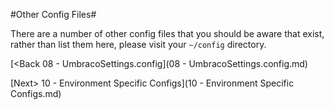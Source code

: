 #Other Config Files#

There are a number of other config files that you should be aware that exist, rather than list them here, please visit your `~/config` directory.

[<Back 08 - UmbracoSettings.config](08 - UmbracoSettings.config.md)

[Next> 10 - Environment Specific Configs](10 - Environment Specific Configs.md)
